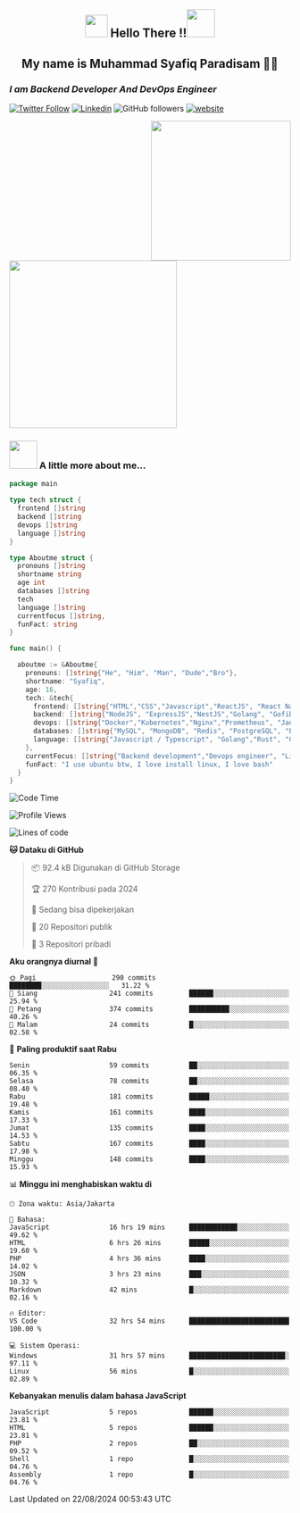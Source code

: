 <h2 align="center"><img src="https://camo.githubusercontent.com/ee9d678a838fdc800a7b1449bae75552c13bfa5afeb275eb6b315e02499c8ba0/68747470733a2f2f656d6f6a69732e736c61636b6d6f6a69732e636f6d2f656d6f6a69732f696d616765732f313533313834393433302f343234362f626c6f622d73756e676c61737365732e6769663f31353331383439343330" width="40"/>
Hello There !!<img src="https://media.giphy.com/media/12oufCB0MyZ1Go/giphy.gif" width="50"></h2>

<h2 align="center">My name is Muhammad Syafiq Paradisam 👋👋</h2>

<h3><em>I am Backend Developer And DevOps Engineer 
</em></h3>

[![Twitter Follow](https://img.shields.io/twitter/follow/misteranmol?label=Follow)](https://x.com/FikkzOutfit)
[![Linkedin](https://img.shields.io/badge/-anmol-blue?style=flat-square&logo=Linkedin&logoColor=white&link=https://www.linkedin.com/in/syafiq-paradisam/)](https://id.linkedin.com/in/syafiq-paradisam-b72749258 )
![GitHub followers](https://img.shields.io/github/followers/syafiqparadisam?label=Follower&style=social)
[![website](https://img.shields.io/badge/Website-46a2f1.svg?&style=flat-square&logo=Google-Chrome&logoColor=white&link=https://anmolsingh.me/)](https://syafiqparadisam.netlify.app)

<img align="right" src="https://external-preview.redd.it/76KI_ztaLr9QvFD3AEtHDIHksWlHp4BXjFEGYdp3ZW0.png?width=640&crop=smart&auto=webp&s=5ead39238a51263833b7684888ec8a3254455609" width="250"/>

<img src="https://dwglogo.com/wp-content/uploads/2017/08/go_speed_of_light.png" width="300"/>

### <img src="https://media.giphy.com/media/VgCDAzcKvsR6OM0uWg/giphy.gif" width="50"> A little more about me...


```go
package main

type tech struct {
  frontend []string
  backend []string
  devops []string
  language []string
}

type Aboutme struct {
  pronouns []string
  shortname string
  age int
  databases []string
  tech
  language []string
  currentfocus []string,
  funFact: string
}

func main() {

  aboutme := &Aboutme{
    pronouns: []string{"He", "Him", "Man", "Dude","Bro"},
    shortname: "Syafiq",
    age: 16,
    tech: &tech{
      frontend: []string{"HTML","CSS","Javascript","ReactJS", "React Native"},
      backend: []string{"NodeJS", "ExpressJS","NestJS","Golang", "Gofiber", "Actixweb"},
      devops: []string{"Docker","Kubernetes","Nginx","Prometheus", "Jaeger", "Grafana", "Linux"},
      databases: []string{"MySQL", "MongoDB", "Redis", "PostgreSQL", "Elastic search"},
      language: []string{"Javascript / Typescript", "Golang","Rust", "C"}
    },
    currentFocus: []string{"Backend development","Devops engineer", "Linuxer"},
    funFact: "I use ubuntu btw, I love install linux, I love bash"
  }
}

```

<!--START_SECTION:waka-->
![Code Time](http://img.shields.io/badge/Code%20Time-57%20hrs%2011%20mins-blue)

![Profile Views](http://img.shields.io/badge/Profil%20dilihat-30-blue)

![Lines of code](https://img.shields.io/badge/Sejak%20Hello%20World%20aku%20telah%20menulis-384.4%20thousand%20baris%20kode-blue)

**🐱 Dataku di GitHub** 

> 📦 92.4 kB Digunakan di GitHub Storage 
 > 
> 🏆 270 Kontribusi pada 2024
 > 
> 💼 Sedang bisa dipekerjakan
 > 
> 📜 20 Repositori publik 
 > 
> 🔑 3 Repositori pribadi 
 > 
**Aku orangnya diurnal 🐤** 

```text
🌞 Pagi                   290 commits         ████████░░░░░░░░░░░░░░░░░   31.22 % 
🌆 Siang                  241 commits         ██████░░░░░░░░░░░░░░░░░░░   25.94 % 
🌃 Petang                 374 commits         ██████████░░░░░░░░░░░░░░░   40.26 % 
🌙 Malam                  24 commits          █░░░░░░░░░░░░░░░░░░░░░░░░   02.58 % 
```
📅 **Paling produktif saat Rabu** 

```text
Senin                    59 commits          ██░░░░░░░░░░░░░░░░░░░░░░░   06.35 % 
Selasa                   78 commits          ██░░░░░░░░░░░░░░░░░░░░░░░   08.40 % 
Rabu                     181 commits         █████░░░░░░░░░░░░░░░░░░░░   19.48 % 
Kamis                    161 commits         ████░░░░░░░░░░░░░░░░░░░░░   17.33 % 
Jumat                    135 commits         ████░░░░░░░░░░░░░░░░░░░░░   14.53 % 
Sabtu                    167 commits         ████░░░░░░░░░░░░░░░░░░░░░   17.98 % 
Minggu                   148 commits         ████░░░░░░░░░░░░░░░░░░░░░   15.93 % 
```


📊 **Minggu ini menghabiskan waktu di** 

```text
🕑︎ Zona waktu: Asia/Jakarta

💬 Bahasa: 
JavaScript               16 hrs 19 mins      ████████████░░░░░░░░░░░░░   49.62 % 
HTML                     6 hrs 26 mins       █████░░░░░░░░░░░░░░░░░░░░   19.60 % 
PHP                      4 hrs 36 mins       ████░░░░░░░░░░░░░░░░░░░░░   14.02 % 
JSON                     3 hrs 23 mins       ███░░░░░░░░░░░░░░░░░░░░░░   10.32 % 
Markdown                 42 mins             █░░░░░░░░░░░░░░░░░░░░░░░░   02.16 % 

🔥 Editor: 
VS Code                  32 hrs 54 mins      █████████████████████████   100.00 % 

💻 Sistem Operasi: 
Windows                  31 hrs 57 mins      ████████████████████████░   97.11 % 
Linux                    56 mins             █░░░░░░░░░░░░░░░░░░░░░░░░   02.89 % 
```

**Kebanyakan menulis dalam bahasa JavaScript** 

```text
JavaScript               5 repos             ██████░░░░░░░░░░░░░░░░░░░   23.81 % 
HTML                     5 repos             ██████░░░░░░░░░░░░░░░░░░░   23.81 % 
PHP                      2 repos             ██░░░░░░░░░░░░░░░░░░░░░░░   09.52 % 
Shell                    1 repo              █░░░░░░░░░░░░░░░░░░░░░░░░   04.76 % 
Assembly                 1 repo              █░░░░░░░░░░░░░░░░░░░░░░░░   04.76 % 
```




 Last Updated on 22/08/2024 00:53:43 UTC
<!--END_SECTION:waka-->
